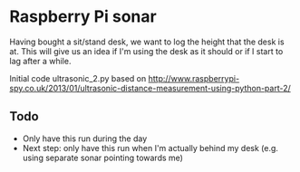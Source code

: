 # Raspberry Pi sonar

Having bought a sit/stand desk, we want to log the height that the desk is at. This will give us an idea if I'm using the desk as it should or if I start to lag after a while.

Initial code ultrasonic_2.py based on http://www.raspberrypi-spy.co.uk/2013/01/ultrasonic-distance-measurement-using-python-part-2/

## Todo

* Only have this run during the day
* Next step: only have this run when I'm actually behind my desk (e.g. using separate sonar pointing towards me)
